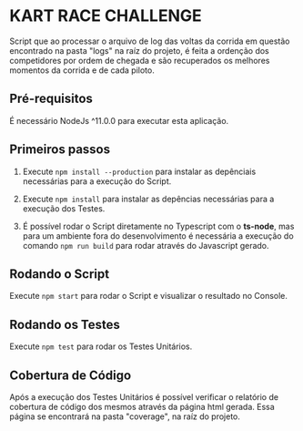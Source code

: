 # KART RACE CHALLENGE

Script que ao processar o arquivo de log das voltas da corrida em questão encontrado na pasta "logs" na raíz do projeto, é feita a ordenção dos competidores por ordem de chegada e são recuperados os melhores momentos da corrida e de cada piloto. 

## Pré-requisitos

É necessário NodeJs ^11.0.0 para executar esta aplicação.

## Primeiros passos

1. Execute `npm install --production` para instalar as depênciais necessárias para a execução do Script.

2. Execute `npm install` para instalar as depências necessárias para a execução dos Testes.

3. É possível rodar o Script diretamente no Typescript com o **ts-node**, mas para um ambiente fora do desenvolvimento é necessária a execução do comando 
`npm run build` para rodar através do Javascript gerado. 

## Rodando o Script

Execute `npm start` para rodar o Script e visualizar o resultado no Console.

## Rodando os Testes

Execute `npm test` para rodar os Testes Unitários.

## Cobertura de Código

Após a execução dos Testes Unitários é possível verificar o relatório de cobertura de código dos mesmos através da página html gerada. Essa página se encontrará na pasta "coverage", na raíz do projeto.

